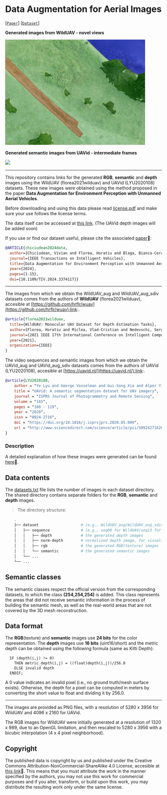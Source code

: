 # Data Augmentation for Aerial Images

[[`Paper`](https://ieeexplore.ieee.org/document/10461075)] [[`Dataset`](https://forms.office.com/e/7e3RnXfKJD)]

**Generated images from WildUAV - novel views**

<img src="results/wilduav_overlay_sem.gif"/>


**Generated semantic images from UAVid - intermediate frames**

<img src="results/uavid_overlay_sem.gif"/>

-----


This repository contains links for the generated **RGB**, **semantic** and **depth** images using the WildUAV (florea2021wilduav) and UAVid (LYU2020108) datasets.
These new images were obtained using the method proposed in the paper **Data Augmentation for Environment Perception with Unmanned Aerial Vehicles**.

Before downloading and using this data please read [license.pdf](license.pdf) and make sure your use follows the license terms.

The data itself can be accessed at [this link](https://forms.office.com/e/7e3RnXfKJD). 
(The UAVid depth images will be added soon)

If you use or find our dataset useful, please cite the associated [paper]([link_to_paper](https://ieeexplore.ieee.org/document/10461075)):link::


```bibtex
@ARTICLE{chiciudean2024data,
  author={Chiciudean, Vivian and Florea, Horatiu and Blaga, Bianca-Cerasela-Zelia and Beche, Radu and Oniga, Florin and Nedevschi, Sergiu},
  journal={IEEE Transactions on Intelligent Vehicles}, 
  title={Data Augmentation for Environment Perception with Unmanned Aerial Vehicles}, 
  year={2024},
  pages={1-15},
  doi={10.1109/TIV.2024.3374117}}
```

-----

The images from which we obtain the WildUAV_aug and WildUAV_aug_sdiv datasets comes from the authors of **WildUAV** (florea2021wilduav), accesible at [https://github.com/hrflr/wuav](https://github.com/hrflr/wuav):link:.
```bibtex
@article{florea2021wilduav,
  title={WildUAV: Monocular UAV Dataset for Depth Estimation Tasks},
  author={Florea, Horatiu and Miclea, Vlad-Cristian and Nedevschi, Sergiu},
  journal={2021 IEEE 17th International Conference on Intelligent Computer Communication and Processing (ICCP)},
  year={2021},
  organization={IEEE}
}
```

The video sequences and semantic images from which we obtain the UAVid_aug and UAVid_aug_sdiv datasets comes from the authors of UAVid (LYU2020108), accesible at [https://uavid.nl/](https://uavid.nl/):link:.
```bibtex
@article{LYU2020108,
	author = "Ye Lyu and George Vosselman and Gui-Song Xia and Alper Yilmaz and Michael Ying Yang",
	title = "UAVid: A semantic segmentation dataset for UAV imagery",
	journal = "ISPRS Journal of Photogrammetry and Remote Sensing",
	volume = "165",
	pages = "108 - 119",
	year = "2020",
	issn = "0924-2716",
	doi = "https://doi.org/10.1016/j.isprsjprs.2020.05.009",
	url = "http://www.sciencedirect.com/science/article/pii/S0924271620301295",
}
```

### Description

A detailed explanation of how these images were generated can be found [here](link_to_paper):link:.

## Data contents

The [datasets.txt](datasets.txt) file lists the number of images in each dataset directory.
The shared directory contains separate folders for the **RGB**, **semantic** and **depth** images. 

> The directory structure:
```bash
    .
    ├── dataset                   # (e.g., WildUAV_aug/WildUAV_aug_sdiv/UAVid_aug/UAVid_aug_sdiv)
    │   ├── sequence              # (e.g., seq00 for WildUAV/seq13 for UAVid)      
    │   │   ├── depth             # the generated depth images
    │   │   ├── norm-depth        # normalized depth image, for visualisation only
    │   │   ├── rgb               # the generated RGB(texture) images
    │   │   └── semantic          # the generated semantic images
    │   └── ...                   
    └── ...         
```

## Semantic classes

The semantic classes respect the official version from the corresponding datasets, to which the class **(254,254,254)** is added. 
This class represents the areas that did not receive semantic information in the process of building the semantic mesh, as well as the real-world areas that are not covered by the 3D mesh reconstruction.

## Data format

The **RGB**(texture) and **semantic** images use **24 bits** for the color representation.
The **depth** images use **16 bits** (uint16/short) and the metric depth can be obtained using the following formula (same as Kitti Depth):
```
  IF (depth(i,j) != 0)
    THEN metric_depth(i,j) = ((float)depth(i,j))/256.0
    ELSE invalid depth
  ENDIF;
```
A 0 value indicates an invalid pixel (i.e., no ground truth/mesh surface exists).
Otherwise, the depth for a pixel can be computed in meters by converting the short value to float and dividing it by 256.0.

-----
The images are provided as PNG files, with a resolution of 5280 x 3956 for WildUAV and 4096 x 2160 for UAVid. 

The RGB images for WildUAV were initially generated at a resolution of 1320 x 989, due to an OpenGL limitation, and then rescaled to 5280 x 3956 with a bicubic interpolation (4 x 4 pixel neighborhood).

## Copyright

The published data is copyright by us and published under the Creative Commons Attribution-NonCommercial-ShareAlike 4.0 License, accesible at [this link](https://creativecommons.org/licenses/by-nc-sa/4.0/):link:. This means that you must attribute the work in the manner specified by the authors, you may not use this work for commercial purposes and if you alter, transform, or build upon this work, you may distribute the resulting work only under the same license.

